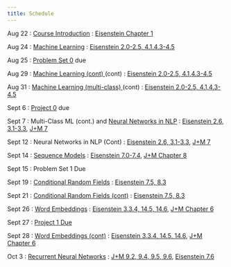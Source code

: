 ```yaml
---
title: Schedule
---
```


Aug 22
: [Course Introduction](https://github.com/aritter/CS-4650-au22/raw/master/slides/lec1-intro.pdf)
  : [Eisenstein Chapter 1](https://github.com/jacobeisenstein/gt-nlp-class/blob/master/notes/eisenstein-nlp-notes.pdf)

Aug 24
: [Machine Learning](https://github.com/aritter/CS-4650-au22/raw/master/slides/lec2-ml.pdf)
  : [Eisenstein 2.0-2.5, 4.1,4.3-4.5](https://github.com/jacobeisenstein/gt-nlp-class/blob/master/notes/eisenstein-nlp-notes.pdf)

Aug 25
: [Problem Set 0](https://aritter.github.io/CS-4650-au22/slides/pset0.pdf) due

Aug 29
: [Machine Learning (cont) ](https://github.com/aritter/CS-4650-au22/raw/master/slides/lec2-ml.pdf) (cont)
  : [Eisenstein 2.0-2.5, 4.1,4.3-4.5](https://github.com/jacobeisenstein/gt-nlp-class/blob/master/notes/eisenstein-nlp-notes.pdf)

Aug 31
: [Machine Learning (multi-class) ](https://aritter.github.io/CS-4650-au22/slides/lec3-mcc.pdf) (cont)
  : [Eisenstein 2.0-2.5, 4.1,4.3-4.5](https://github.com/jacobeisenstein/gt-nlp-class/blob/master/notes/eisenstein-nlp-notes.pdf)

Sept 6
: [Project 0](https://colab.research.google.com/drive/1Iw73xF8KLH8afGGnYTR_H_IH9RNTQ7sq?usp=sharing) due

Sept 7
: Multi-Class ML (cont.) and [Neural Networks in NLP](https://aritter.github.io/CS-4650-au22/slides/lec6-nn.pdf)
  : [Eisenstein 2.6, 3.1-3.3](https://github.com/jacobeisenstein/gt-nlp-class/blob/master/notes/eisenstein-nlp-notes.pdf), [J+M 7](https://web.stanford.edu/~jurafsky/slp3/7.pdf)

Sept 12
: Neural Networks in NLP (Cont)
  : [Eisenstein 2.6, 3.1-3.3](https://github.com/jacobeisenstein/gt-nlp-class/blob/master/notes/eisenstein-nlp-notes.pdf), [J+M 7](https://web.stanford.edu/~jurafsky/slp3/7.pdf)

Sept 14
: [Sequence Models](https://aritter.github.io/CS-4650-au22/slides/lec4-seq1.pdf) 
  : [Eisenstein 7.0-7.4](https://github.com/jacobeisenstein/gt-nlp-class/blob/master/notes/eisenstein-nlp-notes.pdf), [J+M Chapter 8](https://web.stanford.edu/~jurafsky/slp3/8.pdf)

Sept 15
: Problem Set 1 Due

Sept 19
: [Conditional Random Fields](https://aritter.github.io/CS-4650-au22/slides/lec5-seq2.pdf)
  : [Eisenstein 7.5, 8.3](https://github.com/jacobeisenstein/gt-nlp-class/blob/master/notes/eisenstein-nlp-notes.pdf)

Sept 21
: [Conditional Random Fields (cont)](https://aritter.github.io/CS-4650-au22/slides/lec5-seq2.pdf)
  : [Eisenstein 7.5, 8.3](https://github.com/jacobeisenstein/gt-nlp-class/blob/master/notes/eisenstein-nlp-notes.pdf)

Sept 26
: [Word Embeddings](https://aritter.github.io/CS-4650-au22/slides/lec7-nn2.pdf)
  : [Eisenstein 3.3.4, 14.5, 14.6](https://github.com/jacobeisenstein/gt-nlp-class/blob/master/notes/eisenstein-nlp-notes.pdf), [J+M Chapter 6](https://web.stanford.edu/~jurafsky/slp3/6.pdf)

Sept 27
: [Project 1 Due](https://colab.research.google.com/drive/1fgv0W0YMN6kRby7dMa1US_49L-S-Xbj4?usp=sharing)

Sept 28
: [Word Embeddings (cont)](https://aritter.github.io/CS-4650-au22/slides/lec7-nn2.pdf)
  : [Eisenstein 3.3.4, 14.5, 14.6](https://github.com/jacobeisenstein/gt-nlp-class/blob/master/notes/eisenstein-nlp-notes.pdf), [J+M Chapter 6](https://web.stanford.edu/~jurafsky/slp3/6.pdf)

Oct 3
: [Recurrent Neural Networks](https://aritter.github.io/CS-4650-au22/slides/lec8-nn3.pdf)
  : [J+M 9.2, 9.4, 9.5, 9.6](https://web.stanford.edu/~jurafsky/slp3/9.pdf), [Eisenstein 7.6](https://github.com/jacobeisenstein/gt-nlp-class/blob/master/notes/eisenstein-nlp-notes.pdf)

<!---

Feb 17
: Problem Set 2 Due

Feb 21
: [Convolutional Neural Networks and Neural CRFs](https://aritter.github.io/CS-7650/slides/lec9-nn4.pdf)
  : [Eisenstein 3.4, 7.6](https://github.com/jacobeisenstein/gt-nlp-class/blob/master/notes/eisenstein-nlp-notes.pdf)

Feb 23
: [Neural CRFs (cont.)](https://aritter.github.io/CS-4650-au22/slides/lec9-nn4.pdf) and [Course Projects](https://aritter.github.io/CS-4650-au22/slides/course_project.pdf)
  : [Eisenstein 3.4, 7.6](https://github.com/jacobeisenstein/gt-nlp-class/blob/master/notes/eisenstein-nlp-notes.pdf)

Feb 28
: [Statistical Machine Translation](https://aritter.github.io/CS-4650-au22/slides/lec10-mt1.pdf)
  : [Eisenstein 18.1, 18.2](https://github.com/jacobeisenstein/gt-nlp-class/blob/master/notes/eisenstein-nlp-notes.pdf)

Mar 2
: [Encoder-Decoder Networks](https://aritter.github.io/CS-4650-au22/slides/lec11-seqseq2.pdf)
  : [Eisenstein 18.3 -  18.5](https://github.com/jacobeisenstein/gt-nlp-class/blob/master/notes/eisenstein-nlp-notes.pdf)

Mar 8
: No Class

Mar 11
: [Project 2 Due](https://colab.research.google.com/drive/1dS210cQT4wAJIxfgoftVmAvtay0cXYd4?usp=sharing)

Mar 16
: [Neural Machine Translation, Transformers](https://aritter.github.io/CS-4650-au22/slides/lec12-mt2.pdf)
  : [Eisenstein 18.3 - 18.5](https://github.com/jacobeisenstein/gt-nlp-class/blob/master/notes/eisenstein-nlp-notes.pdf), [J+M 10.6](https://web.stanford.edu/~jurafsky/slp3/10.pdf)

Mar 28
: [Pre-training, BERT](https://aritter.github.io/CS-4650-au22/slides/lec13-bert.pdf)
  : [ELMo](https://www.aclweb.org/anthology/N18-1202.pdf) [BERT](https://www.aclweb.org/anthology/N19-1423.pdf)

Mar 30
: [Pre-training (cont), BART, T5, GPT-3](https://aritter.github.io/CS-4650-au22/slides/lec14-bart_gpt3.pdf)
  : [BART](https://aclanthology.org/2020.acl-main.703.pdf), [T5](https://www.jmlr.org/papers/volume21/20-074/20-074.pdf), [GPT-3](https://papers.nips.cc/paper/2020/file/1457c0d6bfcb4967418bfb8ac142f64a-Paper.pdf)

Apr 4
: [Dialogue](https://aritter.github.io/CS-4650-au22/slides/lec16-dialogue.pdf)
  : [J+M Chapter 24](https://web.stanford.edu/~jurafsky/slp3/24.pdf)

Apr 6
: [Explanation](https://aritter.github.io/CS-4650-au22/slides/lec21-explanation.pdf)
  : [Jain and Wallace](https://arxiv.org/pdf/1902.10186.pdf), [Lipton](https://arxiv.org/pdf/1606.03490.pdf), [Rudin](https://arxiv.org/pdf/1811.10154.pdf), [LIME Blog Post](https://www.oreilly.com/content/introduction-to-local-interpretable-model-agnostic-explanations-lime/)

Apr 8
: [Project 3 Due](https://colab.research.google.com/drive/1vClTRAlQyg-WKrctvHTIXAGsWi4X-B_U?usp=sharing)

April 11
: [Question Answering](https://aritter.github.io/CS-4650-au22/slides/lec14-qa1.pdf)
  : [J+M Chapter 23](https://web.stanford.edu/~jurafsky/slp3/23.pdf)

Apr 13
: Guest Lecture by [Luheng He](https://research.google/people/LuhengHe/) (Google AI Language)
  : [Ex2](https://arxiv.org/abs/2102.01335), [Retrieval](https://arxiv.org/abs/2104.05763) and [QA-Based](https://aclanthology.org/2021.acl-short.83/) slot filling.

April 18
: [Question Answering (Adversarial, Multi-Hop, etc.)](https://aritter.github.io/CS-4650-au22/slides/lec15-qa2.pdf)
  : [J+M Chapter 23](https://web.stanford.edu/~jurafsky/slp3/23.pdf)

April 19
: Midterm Due

April 20
: [Wrapup / Multilingual / Ethics](https://aritter.github.io/CS-4650-au22/slides/lec18-multilingual_wrapup.pdf)

May 4
: Final Project Reports Due

Mar 24
: Mid-Semester Break (no class)

April 4
: [Pretrained Transformers](https://aritter.github.io/CS-7650/slides/lec13-bert.pdf)
  : [ELMo](https://www.aclweb.org/anthology/N18-1202.pdf) [BERT](https://www.aclweb.org/anthology/N19-1423.pdf)

April 12
: [Information Extraction and Semantic Role Labeling](https://aritter.github.io/CS-7650/slides/lec13-iesrl.pdf)
  : [Eisenstein Chapters 13 & 17](https://github.com/jacobeisenstein/gt-nlp-class/blob/master/notes/eisenstein-nlp-notes.pdf)

April 19
: [Question Answering](https://aritter.github.io/CS-7650/slides/lec14-rc.pdf) ([Project 3 Due](https://colab.research.google.com/drive/1M2TJD4kjBooKVmN9-7aSa-MyOy8bB1As))
  : [J+M Chapter 23](https://web.stanford.edu/~jurafsky/slp3/23.pdf)

April 21
: [Dialogue](https://aritter.github.io/CS-7650/slides/lec16-dialogue.pdf)
  : [J+M Chapter 24](https://web.stanford.edu/~jurafsky/slp3/24.pdf)

April 26
: [Wrapup / Ethics](https://aritter.github.io/CS-7650/slides/lec18-wrapup.pdf)

May 5
: Final Project Reports Due (submit on Gradescope)
-->